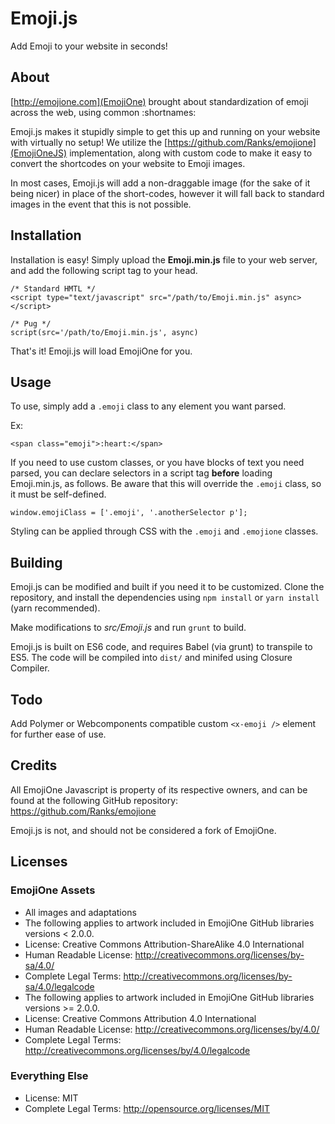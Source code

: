 # Emoji.js

Add Emoji to your website in seconds!

## About
[http://emojione.com](EmojiOne) brought about standardization of emoji across the web, using common :shortnames:

Emoji.js makes it stupidly simple to get this up and running on your website with virtually no setup! We utilize the [https://github.com/Ranks/emojione](EmojiOneJS) implementation, along with custom code to make it easy to convert the shortcodes on your website to Emoji images.

In most cases, Emoji.js will add a non-draggable image (for the sake of it being nicer) in place of the short-codes, however it will fall back to standard images in the event that this is not possible.

## Installation

Installation is easy! Simply upload the **Emoji.min.js** file to your web server, and add the following script tag to your head.
```
/* Standard HMTL */
<script type="text/javascript" src="/path/to/Emoji.min.js" async></script>

/* Pug */
script(src='/path/to/Emoji.min.js', async)
```

That's it! Emoji.js will load EmojiOne for you.

## Usage

To use, simply add a ```.emoji``` class to any element you want parsed.

Ex:
```
<span class="emoji">:heart:</span>
```

If you need to use custom classes, or you have blocks of text you need parsed, you can declare selectors in a script tag **before** loading Emoji.min.js, as follows. Be aware that this will override the ```.emoji``` class, so it must be self-defined.
```
window.emojiClass = ['.emoji', '.anotherSelector p'];
```

Styling can be applied through CSS with the ```.emoji``` and ```.emojione``` classes.

## Building

Emoji.js can be modified and built if you need it to be customized. Clone the repository, and install the dependencies using ```npm install``` or ```yarn install``` (yarn recommended).

Make modifications to *src/Emoji.js* and run ```grunt``` to build.

Emoji.js is built on ES6 code, and requires Babel (via grunt) to transpile to ES5. The code will be compiled into ```dist/``` and minifed using Closure Compiler.


## Todo
Add Polymer or Webcomponents compatible custom ```<x-emoji />``` element for further ease of use.

## Credits
All EmojiOne Javascript is property of its respective owners, and can be found at the following GitHub repository: https://github.com/Ranks/emojione

Emoji.js is not, and should not be considered a fork of EmojiOne.

## Licenses

### EmojiOne Assets

*  All images and adaptations
*  The following applies to artwork included in EmojiOne GitHub libraries versions < 2.0.0.
  *  License: Creative Commons Attribution-ShareAlike 4.0 International
  *  Human Readable License: http://creativecommons.org/licenses/by-sa/4.0/
  *  Complete Legal Terms: http://creativecommons.org/licenses/by-sa/4.0/legalcode
*  The following applies to artwork included in EmojiOne GitHub libraries versions >= 2.0.0.
  *  License: Creative Commons Attribution 4.0 International
  *  Human Readable License: http://creativecommons.org/licenses/by/4.0/
  *  Complete Legal Terms: http://creativecommons.org/licenses/by/4.0/legalcode


### Everything Else
*  License: MIT
*  Complete Legal Terms: http://opensource.org/licenses/MIT
